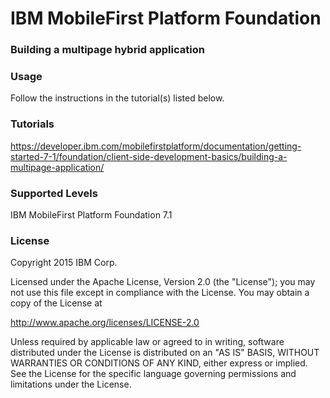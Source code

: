 IBM MobileFirst Platform Foundation
===
### Building a multipage hybrid application


### Usage
Follow the instructions in the tutorial(s) listed below.

### Tutorials
https://developer.ibm.com/mobilefirstplatform/documentation/getting-started-7-1/foundation/client-side-development-basics/building-a-multipage-application/

### Supported Levels
IBM MobileFirst Platform Foundation 7.1

### License
Copyright 2015 IBM Corp.

Licensed under the Apache License, Version 2.0 (the "License");
you may not use this file except in compliance with the License.
You may obtain a copy of the License at

http://www.apache.org/licenses/LICENSE-2.0

Unless required by applicable law or agreed to in writing, software
distributed under the License is distributed on an "AS IS" BASIS,
WITHOUT WARRANTIES OR CONDITIONS OF ANY KIND, either express or implied.
See the License for the specific language governing permissions and
limitations under the License.
